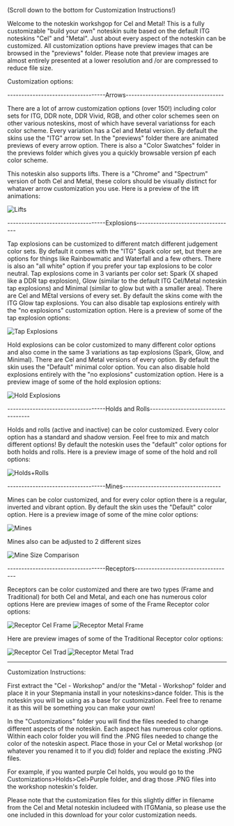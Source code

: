 (Scroll down to the bottom for Customization Instructions!)

Welcome to the noteskin workshgop for Cel and Metal! This is a fully customizable "build your own" noteskin suite based on the default ITG noteskins "Cel" and "Metal". Just about every aspect of the noteskin can be customized. All customization options have preview images that can be browsed in the "previews" folder. Please note that preview images are almost entirely presented at a lower resolution and /or are compressed to reduce file size.

Customization options:

-----------------------------------Arrows-----------------------------------

There are a lot of arrow customization options (over 150!) including color sets for ITG, DDR note, DDR Vivid, RGB, and other color schemes seen on other various noteskins, most of which have several variationss for each color scheme. Every variation has a Cel and Metal version. By default the skins use the "ITG" arrow set. In the "previews" folder there are animated previews of every arrow option. There is also a "Color Swatches" folder in the previews folder which gives you a quickly browsable version pf each color scheme.

This noteskin also supports lifts. There is a "Chrome" and "Spectrum" version of both Cel and Metal, these colors should be visually distinct for whataver arrow customization you use.
Here is a preview of the lift animations:

![Lifts](https://github.com/user-attachments/assets/04ace0e4-159c-4b50-bd9a-866742187bd4)

-----------------------------------Explosions-----------------------------------

Tap explosions can be customized to different match different judgement color sets. By default it comes with the "ITG" Spark color set, but there are options for things like Rainbowmatic and Waterfall and a few others. There is also an "all white" option if you prefer your tap explosions to be color neutral. Tap explosions come in 3 variants per color set: Spark (X shaped like a DDR tap explosion), Glow (similar to the default ITG Cel/Metal noteskin tap explosions) and Minimal (similar to glow but with a smaller area). There are Cel and MEtal versions of every set. By default the skins come with the ITG Glow tap explosions. You can also disable tap explosions entirely with the "no explosions" customization option.
Here is a preview of some of the tap explosion options:

![Tap Explosions](https://github.com/user-attachments/assets/0ba469c7-4f04-4a07-8823-0c8439cb50e9)

Hold explosions can be color customized to many different color options and also come in the same 3 variations as tap explosions (Spark, Glow, and Minimal). There are Cel and Metal versions of every option. By default the skin uses the "Default" minimal color option. You can also disable hold explosions entirely with the "no explosions" customization option.
Here is a preview image of some of the hold explosion options:

![Hold Explosions](https://github.com/user-attachments/assets/b2949529-0770-4f93-b2fb-e173fad968a7)

-----------------------------------Holds and Rolls-----------------------------------

Holds and rolls (active and inactive) can be color customized. Every color option has a standard and shadow version. Feel free to mix and match different options! By default the noteskin uses the "default" color options for both holds and rolls. 
Here is a preview image of some of the hold and roll options:

![Holds+Rolls](https://github.com/user-attachments/assets/f98d1c79-8090-4c03-a4e2-d22e0f9116fe)

-----------------------------------Mines-----------------------------------

Mines can be color customized, and for every color option there is a regular, inverted and vibrant option. By default the skin uses the "Default" color option.
Here is a preview image of some of the mine color options:

![Mines](https://github.com/user-attachments/assets/12235b04-bd7f-4a51-b85b-9d6508fb4982)

Mines also can be adjusted to 2 different sizes

![Mine Size Comparison](https://github.com/user-attachments/assets/aa8485b2-1cdc-405b-807b-6e5e945b2a72)

-----------------------------------Receptors-----------------------------------

Receptors can be color customized and there are two types (Frame and Traditional) for both Cel and Metal, and each one has numerous color options
Here are preview images of some of the Frame Receptor color options:

![Receptor Cel Frame](https://github.com/user-attachments/assets/51aceea4-7fca-412f-98b4-6aafe7f0fd33)
![Receptor Metal Frame](https://github.com/user-attachments/assets/43518429-dc66-47dc-995e-a4d09d05e241)

Here are preview images of some of the Traditional Receptor color options:

![Receptor Cel Trad](https://github.com/user-attachments/assets/a594bc5d-3eb5-45c3-8f90-3d1d0a9d535a)
![Receptor Metal Trad](https://github.com/user-attachments/assets/7c80fe7f-44a8-43d0-a44b-9be3d1551f2a)

----------------------------------------------------------------------------------------------------------------

Customization Instructions:

First extract the "Cel - Workshop" and/or the "Metal - Workshop" folder and place it in your Stepmania install in your noteskins>dance folder. This is the noteskin you will be using as a base for customization. Feel free to rename it as this will be something you can make your own!

In the "Customizations" folder you will find the files needed to change different aspects of the noteskin. Each aspect has numerous color options. Within each color folder you will find the .PNG files needed to change the color of the noteskin aspect. Place those in your Cel or Metal workshop (or whatever you renamed it to if you did) folder and replace the existing .PNG files.

For example, if you wanted purple Cel holds, you would go to the Customizations>Holds>Cel>Purple folder, and drag those .PNG files into the workshop noteskin's folder.

Please note that the customization files for this slightly differ in filename from the Cel and Metal noteskin includeed with ITGMania, so please use the one included in this download for your color customization needs.


